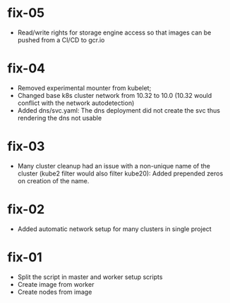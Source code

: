 # fix-05

- Read/write rights for storage engine access so that images can be pushed from a CI/CD to gcr.io

# fix-04

- Removed experimental mounter from kubelet;
- Changed base k8s cluster network from 10.32 to 10.0 (10.32 would conflict with the network autodetection)
- Added dns/svc.yaml: The dns deployment did not create the svc thus rendering the dns not usable

# fix-03

- Many cluster cleanup had an issue with a non-unique name of the cluster (kube2 filter would also filter kube20): Added prepended zeros on creation of the name.

# fix-02

- Added automatic network setup for many clusters in single project

# fix-01

- Split the script in master and worker setup scripts
- Create image from worker
- Create nodes from image
